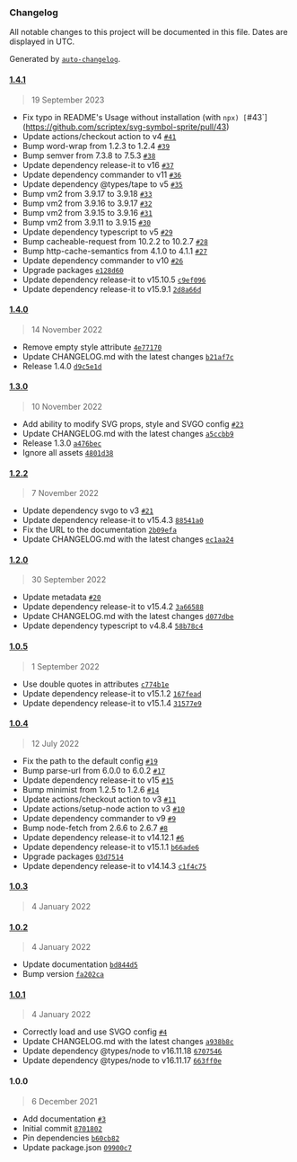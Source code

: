 ### Changelog

All notable changes to this project will be documented in this file. Dates are displayed in UTC.

Generated by [`auto-changelog`](https://github.com/CookPete/auto-changelog).

#### [1.4.1](https://github.com/scriptex/svg-symbol-sprite/compare/1.4.0...1.4.1)

> 19 September 2023

- Fix typo in README's Usage without installation (with `npx) [`#43`](https://github.com/scriptex/svg-symbol-sprite/pull/43)
- Update actions/checkout action to v4 [`#41`](https://github.com/scriptex/svg-symbol-sprite/pull/41)
- Bump word-wrap from 1.2.3 to 1.2.4 [`#39`](https://github.com/scriptex/svg-symbol-sprite/pull/39)
- Bump semver from 7.3.8 to 7.5.3 [`#38`](https://github.com/scriptex/svg-symbol-sprite/pull/38)
- Update dependency release-it to v16 [`#37`](https://github.com/scriptex/svg-symbol-sprite/pull/37)
- Update dependency commander to v11 [`#36`](https://github.com/scriptex/svg-symbol-sprite/pull/36)
- Update dependency @types/tape to v5 [`#35`](https://github.com/scriptex/svg-symbol-sprite/pull/35)
- Bump vm2 from 3.9.17 to 3.9.18 [`#33`](https://github.com/scriptex/svg-symbol-sprite/pull/33)
- Bump vm2 from 3.9.16 to 3.9.17 [`#32`](https://github.com/scriptex/svg-symbol-sprite/pull/32)
- Bump vm2 from 3.9.15 to 3.9.16 [`#31`](https://github.com/scriptex/svg-symbol-sprite/pull/31)
- Bump vm2 from 3.9.11 to 3.9.15 [`#30`](https://github.com/scriptex/svg-symbol-sprite/pull/30)
- Update dependency typescript to v5 [`#29`](https://github.com/scriptex/svg-symbol-sprite/pull/29)
- Bump cacheable-request from 10.2.2 to 10.2.7 [`#28`](https://github.com/scriptex/svg-symbol-sprite/pull/28)
- Bump http-cache-semantics from 4.1.0 to 4.1.1 [`#27`](https://github.com/scriptex/svg-symbol-sprite/pull/27)
- Update dependency commander to v10 [`#26`](https://github.com/scriptex/svg-symbol-sprite/pull/26)
- Upgrade packages [`e128d60`](https://github.com/scriptex/svg-symbol-sprite/commit/e128d604014d16a739df6e74b007f2444a3a0e5f)
- Update dependency release-it to v15.10.5 [`c9ef096`](https://github.com/scriptex/svg-symbol-sprite/commit/c9ef096b0cebd29cc1f4ae471a82e011c031749a)
- Update dependency release-it to v15.9.1 [`2d8a66d`](https://github.com/scriptex/svg-symbol-sprite/commit/2d8a66db0048a2df4289fc3917283d822446c4fa)

#### [1.4.0](https://github.com/scriptex/svg-symbol-sprite/compare/1.3.0...1.4.0)

> 14 November 2022

- Remove empty style attribute [`4e77170`](https://github.com/scriptex/svg-symbol-sprite/commit/4e771704f615ac332a5f849aaa9bc4be06882f10)
- Update CHANGELOG.md with the latest changes [`b21af7c`](https://github.com/scriptex/svg-symbol-sprite/commit/b21af7c9377dc9a0eeffa21c37fb5c8dc18bc2fb)
- Release 1.4.0 [`d9c5e1d`](https://github.com/scriptex/svg-symbol-sprite/commit/d9c5e1d1679e519ac5a288d0c1ed8df7213e0ec7)

#### [1.3.0](https://github.com/scriptex/svg-symbol-sprite/compare/1.2.2...1.3.0)

> 10 November 2022

- Add ability to modify SVG props, style and SVGO config [`#23`](https://github.com/scriptex/svg-symbol-sprite/pull/23)
- Update CHANGELOG.md with the latest changes [`a5ccbb9`](https://github.com/scriptex/svg-symbol-sprite/commit/a5ccbb91e98f15620cc115cad26d886e01cda940)
- Release 1.3.0 [`a476bec`](https://github.com/scriptex/svg-symbol-sprite/commit/a476bec4832b3119136fb504d04034a1f508d26b)
- Ignore all assets [`4801d38`](https://github.com/scriptex/svg-symbol-sprite/commit/4801d38cf729b4bfdc8b1b97e6476b3d5253cb63)

#### [1.2.2](https://github.com/scriptex/svg-symbol-sprite/compare/1.2.0...1.2.2)

> 7 November 2022

- Update dependency svgo to v3 [`#21`](https://github.com/scriptex/svg-symbol-sprite/pull/21)
- Update dependency release-it to v15.4.3 [`88541a0`](https://github.com/scriptex/svg-symbol-sprite/commit/88541a0acbc5386a646464d2196f2e5b388431ca)
- Fix the URL to the documentation [`2b09efa`](https://github.com/scriptex/svg-symbol-sprite/commit/2b09efa3eff267d8caf61249d0c43f1cefe08f9a)
- Update CHANGELOG.md with the latest changes [`ec1aa24`](https://github.com/scriptex/svg-symbol-sprite/commit/ec1aa2475d9e092fa577bf0b99b341a885d265b5)

#### [1.2.0](https://github.com/scriptex/svg-symbol-sprite/compare/1.0.5...1.2.0)

> 30 September 2022

- Update metadata [`#20`](https://github.com/scriptex/svg-symbol-sprite/pull/20)
- Update dependency release-it to v15.4.2 [`3a66588`](https://github.com/scriptex/svg-symbol-sprite/commit/3a665880d666637e50d9e4a312de22ced918dd90)
- Update CHANGELOG.md with the latest changes [`d077dbe`](https://github.com/scriptex/svg-symbol-sprite/commit/d077dbe11a24c1655851514a49b65ca8af430bcf)
- Update dependency typescript to v4.8.4 [`58b78c4`](https://github.com/scriptex/svg-symbol-sprite/commit/58b78c4a4061557cd306c2b073a64ffc537251bb)

#### [1.0.5](https://github.com/scriptex/svg-symbol-sprite/compare/1.0.4...1.0.5)

> 1 September 2022

- Use double quotes in attributes [`c774b1e`](https://github.com/scriptex/svg-symbol-sprite/commit/c774b1e697bd5c08ce45159ecb0498c6b8336743)
- Update dependency release-it to v15.1.2 [`167fead`](https://github.com/scriptex/svg-symbol-sprite/commit/167feadf7375b68ba9568ea27f1d49ae7113573c)
- Update dependency release-it to v15.1.4 [`31577e9`](https://github.com/scriptex/svg-symbol-sprite/commit/31577e9f2fc88494df0f5324bbe4935b877b8257)

#### [1.0.4](https://github.com/scriptex/svg-symbol-sprite/compare/1.0.3...1.0.4)

> 12 July 2022

- Fix the path to the default config [`#19`](https://github.com/scriptex/svg-symbol-sprite/pull/19)
- Bump parse-url from 6.0.0 to 6.0.2 [`#17`](https://github.com/scriptex/svg-symbol-sprite/pull/17)
- Update dependency release-it to v15 [`#15`](https://github.com/scriptex/svg-symbol-sprite/pull/15)
- Bump minimist from 1.2.5 to 1.2.6 [`#14`](https://github.com/scriptex/svg-symbol-sprite/pull/14)
- Update actions/checkout action to v3 [`#11`](https://github.com/scriptex/svg-symbol-sprite/pull/11)
- Update actions/setup-node action to v3 [`#10`](https://github.com/scriptex/svg-symbol-sprite/pull/10)
- Update dependency commander to v9 [`#9`](https://github.com/scriptex/svg-symbol-sprite/pull/9)
- Bump node-fetch from 2.6.6 to 2.6.7 [`#8`](https://github.com/scriptex/svg-symbol-sprite/pull/8)
- Update dependency release-it to v14.12.1 [`#6`](https://github.com/scriptex/svg-symbol-sprite/pull/6)
- Update dependency release-it to v15.1.1 [`b66ade6`](https://github.com/scriptex/svg-symbol-sprite/commit/b66ade650a483f05c2c83b843db025f445a3be82)
- Upgrade packages [`03d7514`](https://github.com/scriptex/svg-symbol-sprite/commit/03d7514e038c4f77759e428f4e1d3b68b1bcab51)
- Update dependency release-it to v14.14.3 [`c1f4c75`](https://github.com/scriptex/svg-symbol-sprite/commit/c1f4c7506f2b03e806467a3887fbef75078e71f6)

#### [1.0.3](https://github.com/scriptex/svg-symbol-sprite/compare/1.0.2...1.0.3)

> 4 January 2022

#### [1.0.2](https://github.com/scriptex/svg-symbol-sprite/compare/1.0.1...1.0.2)

> 4 January 2022

- Update documentation [`bd844d5`](https://github.com/scriptex/svg-symbol-sprite/commit/bd844d58e76c08c4d1a4e009ecd2c7c9a7b641ab)
- Bump version [`fa202ca`](https://github.com/scriptex/svg-symbol-sprite/commit/fa202ca73f921e00017546954f1652086a87108c)

#### [1.0.1](https://github.com/scriptex/svg-symbol-sprite/compare/1.0.0...1.0.1)

> 4 January 2022

- Correctly load and use SVGO config [`#4`](https://github.com/scriptex/svg-symbol-sprite/pull/4)
- Update CHANGELOG.md with the latest changes [`a938b8c`](https://github.com/scriptex/svg-symbol-sprite/commit/a938b8c22315dcbeb1a33a241654333bf9a6df6d)
- Update dependency @types/node to v16.11.18 [`6707546`](https://github.com/scriptex/svg-symbol-sprite/commit/67075464b184b1db6d76fd6f444042084f9a9199)
- Update dependency @types/node to v16.11.17 [`663ff0e`](https://github.com/scriptex/svg-symbol-sprite/commit/663ff0ed920562c339880d2171c4b303f37aa363)

#### 1.0.0

> 6 December 2021

- Add documentation [`#3`](https://github.com/scriptex/svg-symbol-sprite/pull/3)
- Initial commit [`8701802`](https://github.com/scriptex/svg-symbol-sprite/commit/8701802dff91d93c6fd67fa5da03251c0d0c398b)
- Pin dependencies [`b60cb82`](https://github.com/scriptex/svg-symbol-sprite/commit/b60cb825192b62368f90b85c554c28b4b9bb08b1)
- Update package.json [`09900c7`](https://github.com/scriptex/svg-symbol-sprite/commit/09900c78c745ff498d3d6d0514c03d6663f2b7d7)
